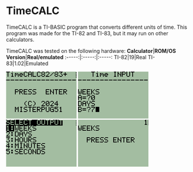 # TimeCALC
TimeCALC is a TI-BASIC program that converts different units of time. This program was made for the TI-82 and TI-83, but it may run on other calculators.

TimeCALC was tested on the following hardware:
**Calculator**|**ROM/OS Version**|**Real/emulated**
:-----:|:-----:|:-----:
TI-82|19|Real
TI-83|1.02|Emulated

![screenshot](screenshot000.png)
![screenshot](screenshot001.png)
![screenshot](screenshot002.png)
![screenshot](screenshot003.png)
